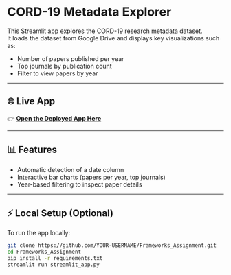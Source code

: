 # CORD-19 Metadata Explorer

This Streamlit app explores the CORD-19 research metadata dataset.  
It loads the dataset from Google Drive and displays key visualizations such as:
- Number of papers published per year
- Top journals by publication count
- Filter to view papers by year

---

## 🌐 Live App
👉 **[Open the Deployed App Here](https://framework-assignment-j3aqcnsyfjq7jzmssafm8v.streamlit.app/)**

---

## 📊 Features
- Automatic detection of a date column
- Interactive bar charts (papers per year, top journals)
- Year-based filtering to inspect paper details

---

## ⚡ Local Setup (Optional)
To run the app locally:
```bash
git clone https://github.com/YOUR-USERNAME/Frameworks_Assignment.git
cd Frameworks_Assignment
pip install -r requirements.txt
streamlit run streamlit_app.py
